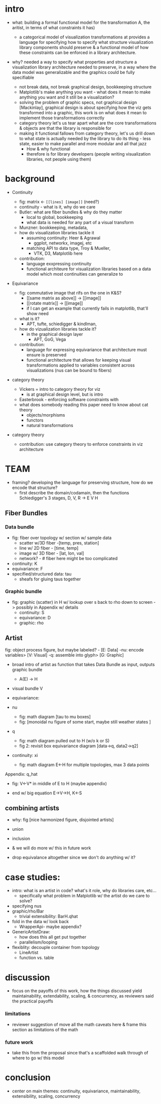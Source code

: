 # intro
- what: building a formal functional model for the transformation A, the aritist, in terms of what constraints it has)
  - a categorical model of visualization transformations at provides a language for specifying how to specify what structure visualization library components should preserve & a functional model of how these constraints can be enforced in a library architecture. 

- why? needed a way to specify what properties and structure a visualization library architecture needed to preserve, in a way where the data model was generalizable and the graphics could be fully specifiable
  - not break data, not break graphical design, bookkeeping structure
  - Matplotlib's make anything you want - what does it mean to make anything you want and it still be a visualization?
  - solving the problem of graphic specs, not graphical design [Mackinlay],  graphical design is about specifying how the viz gets transformed into a graphic, this work is on what does it mean to implement those transformations correctly 
  - category theory let's us tear apart what are the core transformations & objects are that the library is responsible for   
  - making it functional fallows from category theory, let's us drill down to what state is actually needed by the library to do its thing - less state, easier to make parallel and more modular and all that jazz
    - How & why functional 
    - therefore is for library developers (people writing visualization libraries, not people using them)

# background
- Continuity
  - fig: matrix <- `[[lines] [image]]` (need?) 
  - continuity - what is it, why do we care
  - Butler: what are fiber bundles & why do they matter
    - local to global, bookkeeping
    - what data is needed for any part of a visual transform
  - Munzner: bookkeeping, metadata, 
  - how do visualization libraries tackle it 
    - assuming continuity:  Heer & Agrawal
      -  ggplot, networkx, imagej, etc
    - matching API to data type, Troy & Mueller,
      -  VTK, D3, Matplotlib here
   - contribution: 
     - language exxpressing continuity 
     - functional architeure for visualization libraries based on a data model which most continuities can generalize to 

- Equivariance
  - fig: commutative image that rifs on the one in K&S?
    - [[same matrix as above]] -> [[image]]
    - [[rotate matrix]] -> [[image]]
    - if I can get an example that currently fails in matplotlib, that'll show need 
  - what is it? 
    - APT, tufte, schiedigger & kindlman, 
  - how do vizualization libraries tackle it?
    - in the graphical design layer
      - APT, GoG, Vega 
  - contribution: 
    - language for expressing equivariance that architecture must ensure is preserved
    - functional architecture that allows for keeping visual transformations applied to variables consistent across visualizations (nus can be bound to fibers)
  
- category theory 
  - Vickers = intro to category theory for viz
    - is at graphical design level, but is intro
  - Easterbrook - enforcing software constraints with 
  - what does somebody reading this paper need to know about cat theory
    - objects/morphisms
    - functors
    - natural transformations  
- category theory
  - contribution: use category theory to enforce constraints in viz architecture

# TEAM
- framing? developing the language for preserving structure, how do we encode that structure?
  - first describe the domain/codamain, then the functions
    Schiedigger's 3 stages, D, V, R -> E V H
## Fiber Bundles

### Data bundle
- fig: fiber over topology w/ section w/ sample data
  - scatter w/3D fiber -[temp, pres, station] 
  - line w/ 2D fiber - [time, temp]
  - image w/ 3D fiber - [lat, lon, val]
  - network? - # fiber here might be too complicated
- continuity: K
- equivariance: F
- specified/structured data: tau
    - sheafs for gluing taus together
### Graphic bundle
- fig: graphic (scatter) in H w/ lookup over s back to rho down to screen -> possibly in Appendix w/ details 
  - continuity: S 
  - equivariance: D
  - graphic: rho

## Artist
fig: object process figure, but maybe labeled?
    - [E: Data] -nu: encode variables> [V: Visual] -q: assemble into glyph> [G: Graphic]
- broad intro of artist as function that takes Data Bundle as input, outputs graphic bundle
    - A(E) -> H 
- visual bundle V 
- equivariance:
- nu
  - fig: math diagram  [tau to mu boxes]
  - fig: [monoidal nu figure of some start, maybe still weather states ]
- q 
  - fig: math diagram pulled out to H (w/o k or S)
  - fig 2: revisit box equivariance diagram [data->q, data2->q2] 
  
- continuity: xi
  - fig: math diagram E<-H for multiple topologies, max 3 data points 
  
Appendix: q_hat
  - fig: V<-V* in middle of E to H (maybe appendix)

- end w/ big equation E->V->H, K<-S
  
## combining artists  
- why: fig [nice harmonized figure, disjointed artists]
- union
- inclusion
- & we will do more w/ this in future work

- drop equivalance altogether since we don't do anything w/ it?

# case studies: 
- intro: what is an artist in code? what's it role, why do libraries care, etc... 
  - specifically what problem in Matplotlib w/ the artist do we care to solve?
- specifying nus
- graphic/rho/Bar
  - trivial extensibility: BarH.qhat 
- fold in the data w/ look back
  - WrapperApi- maybe appendix?
- GenericArtistDraw:
  - how does this all get put together
  - parallelism/looping
- flexiblity: decouple container from topology
  - LineArtist
  - function vs. table 

# discussion
-  focus on the payoffs of this work, how the things discussed yield maintainability, extendability, scaling, & concurrency, as reviewers said the practical payoffs
  
### limitations
- reviewer suggestion of move all the math caveats here & frame this section as limitations of the math
  
### future work
- take this from the proposal since that's a scaffolded walk through of where to go w/ this model 

# conclusion
- center on main themes: continuity, equivariance, maintainability, extensibility, scaling, concurrency